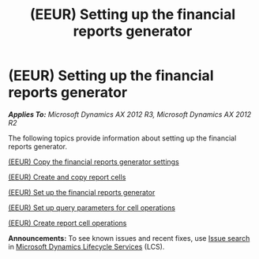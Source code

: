 ﻿---
title: (EEUR) Setting up the financial reports generator
TOCTitle: (EEUR) Setting up the financial reports generator
ms:assetid: e4a61712-62cb-4323-b1f6-c0d72312e85e
ms:mtpsurl: https://technet.microsoft.com/en-us/library/JJ710635(v=AX.60)
ms:contentKeyID: 49385032
ms.date: 04/18/2014
mtps_version: v=AX.60
---

# (EEUR) Setting up the financial reports generator 


_**Applies To:** Microsoft Dynamics AX 2012 R3, Microsoft Dynamics AX 2012 R2_

The following topics provide information about setting up the financial reports generator.

[(EEUR) Copy the financial reports generator settings](eeur-copy-the-financial-reports-generator-settings.md)

[(EEUR) Create and copy report cells](eeur-create-and-copy-report-cells.md)

[(EEUR) Set up the financial reports generator](eeur-set-up-the-financial-reports-generator.md)

[(EEUR) Set up query parameters for cell operations](eeur-set-up-query-parameters-for-cell-operations.md)

[(EEUR) Create report cell operations](eeur-create-report-cell-operations.md)

  
**Announcements:** To see known issues and recent fixes, use [Issue search](http://go.microsoft.com/fwlink/?linkid=389258) in [Microsoft Dynamics Lifecycle Services](http://go.microsoft.com/fwlink/?linkid=306505) (LCS).

